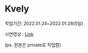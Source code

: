 # Kvely

작업기간: 2022.01.24~2022.01.28(5일)

시연영상 : [Link](https://youtu.be/HNULx83D3NE)

(ps. 원본은 private로 작업함)
